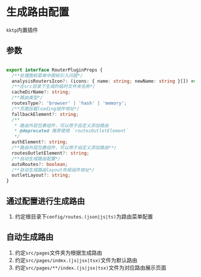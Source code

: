 生成路由配置
====

`kktp`内置插件

## 参数

```ts

export interface RouterPluginProps {
  /**处理图标菜单中图标引入问题*/
  analysisRoutersIcon?: (icons: { name: string; newName: string }[]) => string;
  /**在src目录下生成的临时文件夹名称*/
  cacheDirName?: string;
  /**路由类型*/
  routesType?: 'browser' | 'hash' | 'memory';
  /**页面加载loading组件地址*/
  fallbackElement?: string;
  /**
   * 路由外层包裹组件，可以用于自定义添加路由
   * @deprecated 推荐使用 `routesOutletElement`
   */
  authElement?: string;
  /**路由外层包裹组件，可以用于自定义添加路由**/
  routesOutletElement?: string;
  /**自动生成路由配置*/
  autoRoutes?: boolean;
  /**自动生成路由layout布局组件地址*/
  outletLayout?: string;
}


```

## 通过配置进行生成路由

1. 约定根目录下`config/routes.(json|js|ts)`为路由菜单配置

## 自动生成路由

1. 约定`src/pages`文件夹为根据生成路由
2. 约定`src/pages/index.(js|jsx|tsx)`文件为默认路由
3. 约定`src/pages/**/index.(js|jsx|tsx)`文件为对应路由展示页面
